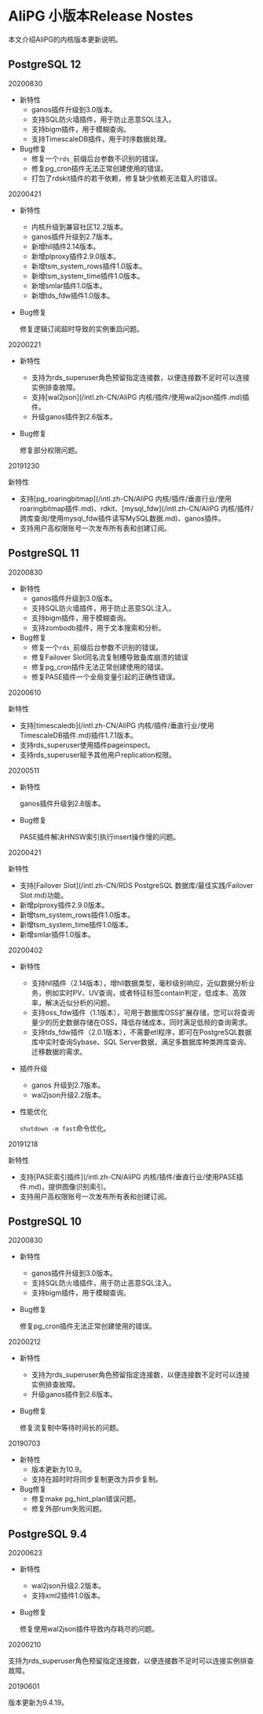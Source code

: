 # AliPG 小版本Release Nostes

本文介绍AliPG的内核版本更新说明。

## PostgreSQL 12

20200830

-   新特性
    -   ganos插件升级到3.0版本。
    -   支持SQL防火墙插件，用于防止恶意SQL注入。
    -   支持bigm插件，用于模糊查询。
    -   支持TimescaleDB插件，用于时序数据处理。
-   Bug修复
    -   修复一个`rds_`前缀后台参数不识别的错误。
    -   修复pg\_cron插件无法正常创建使用的错误。
    -   打包了rdskit插件的若干依赖，修复缺少依赖无法载入的错误。

20200421

-   新特性
    -   内核升级到兼容社区12.2版本。
    -   ganos插件升级到2.7版本。
    -   新增hll插件2.14版本。
    -   新增plproxy插件2.9.0版本。
    -   新增tsm\_system\_rows插件1.0版本。
    -   新增tsm\_system\_time插件1.0版本。
    -   新增smlar插件1.0版本。
    -   新增tds\_fdw插件1.0版本。
-   Bug修复

    修复逻辑订阅超时导致的实例重启问题。


20200221

-   新特性
    -   支持为rds\_superuser角色预留指定连接数，以便连接数不足时可以连接实例排查故障。
    -   支持[wal2json](/intl.zh-CN/AliPG 内核/插件/使用wal2json插件.md)插件。
    -   升级ganos插件到2.6版本。
-   Bug修复

    修复部分权限问题。


20191230

新特性

-   支持[pg\_roaringbitmap](/intl.zh-CN/AliPG 内核/插件/垂直行业/使用roaringbitmap插件.md)、rdkit、[mysql\_fdw](/intl.zh-CN/AliPG 内核/插件/跨库查询/使用mysql_fdw插件读写MySQL数据.md)、ganos插件。
-   支持用户高权限账号一次发布所有表和创建订阅。

## PostgreSQL 11

20200830

-   新特性
    -   ganos插件升级到3.0版本。
    -   支持SQL防火墙插件，用于防止恶意SQL注入。
    -   支持bigm插件，用于模糊查询。
    -   支持zombodb插件，用于文本搜索和分析。
-   Bug修复
    -   修复一个`rds_`前缀后台参数不识别的错误。
    -   修复Failover Slot同名流复制槽导致备库崩溃的错误
    -   修复pg\_cron插件无法正常创建使用的错误。
    -   修复PASE插件一个全局变量引起的正确性错误。

20200610

新特性

-   支持[timescaledb](/intl.zh-CN/AliPG 内核/插件/垂直行业/使用TimescaleDB插件.md)插件1.7.1版本。
-   支持rds\_superuser使用插件pageinspect。
-   支持rds\_superuser赋予其他用户replication权限。

20200511

-   新特性

    ganos插件升级到2.8版本。

-   Bug修复

    PASE插件解决HNSW索引执行insert操作慢的问题。


20200421

新特性

-   支持[Failover Slot](/intl.zh-CN/RDS PostgreSQL 数据库/最佳实践/Failover Slot.md)功能。
-   新增plproxy插件2.9.0版本。
-   新增tsm\_system\_rows插件1.0版本。
-   新增tsm\_system\_time插件1.0版本。
-   新增smlar插件1.0版本。

20200402

-   新特性
    -   支持hll插件（2.14版本），增hll数据类型，毫秒级别响应，近似数据分析业务，例如实时PV、UV查询，或者特征标签contain判定，低成本、高效率，解决近似分析的问题。
    -   支持oss\_fdw插件（1.1版本），可用于数据库OSS扩展存储，您可以将查询量少的历史数据存储在OSS，降低存储成本，同时满足低频的查询需求。
    -   支持tds\_fdw插件（2.0.1版本），不需要etl程序，即可在PostgreSQL数据库中实时查询Sybase、SQL Server数据，满足多数据库种类跨库查询、迁移数据的需求。
-   插件升级
    -   ganos 升级到2.7版本。
    -   wal2json升级2.2版本。
-   性能优化

    `shutdown -m fast`命令优化。


20191218

新特性

-   支持[PASE索引插件](/intl.zh-CN/AliPG 内核/插件/垂直行业/使用PASE插件.md)，提供图像识别索引。
-   支持用户高权限账号一次发布所有表和创建订阅。

## PostgreSQL 10

20200830

-   新特性
    -   ganos插件升级到3.0版本。
    -   支持SQL防火墙插件，用于防止恶意SQL注入。
    -   支持bigm插件，用于模糊查询。
-   Bug修复

    修复pg\_cron插件无法正常创建使用的错误。


20200212

-   新特性
    -   支持为rds\_superuser角色预留指定连接数，以便连接数不足时可以连接实例排查故障。
    -   升级ganos插件到2.6版本。
-   Bug修复

    修复流复制中等待时间长的问题。


20190703

-   新特性
    -   版本更新为10.9。
    -   支持在超时时将同步复制更改为异步复制。
-   Bug修复
    -   修复make pg\_hint\_plan错误问题。
    -   修复外部rum失败问题。

## PostgreSQL 9.4

20200623

-   新特性
    -   wal2json升级2.2版本。
    -   支持xml2插件1.0版本。
-   Bug修复

    修复使用wal2json插件导致内存耗尽的问题。


20200210

支持为rds\_superuser角色预留指定连接数，以便连接数不足时可以连接实例排查故障。

20190601

版本更新为9.4.19。

